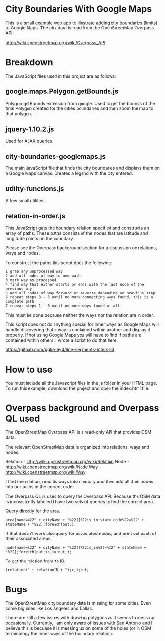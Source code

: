City Boundaries With Google Maps
=======================

This is a small example web app to illustrate adding city boundaries
(limits) to Google Maps. The city data is read from the OpenStreetMap
Overpass API:

http://wiki.openstreetmap.org/wiki/Overpass_API

Breakdown
=======================

The JavaScript files used in this project are as follows:

google.maps.Polygon.getBounds.js 
-----------------------
Polygon getBounds extension from google. Used to get the bounds of the
final Polygon created for the cities boundaries and then zoom the map
to that polygon.

jquery-1.10.2.js
-----------------------
Used for AJAX queries.

city-boundaries-googlemaps.js
-----------------------
The main JavaScript file that finds the city boundaries and  displays 
them on a Google Maps canvas. Creates a legend with the city entered.

utility-functions.js
-----------------------
A few small utilities.

relation-in-order.js
-----------------------
This JavaScript gets the boundary relation specified and constructs an
array of paths. These paths consists of the nodes that are latitude 
and longitude points on the boundary.

Please see the Overpass background section for a discussion on relations,
ways and nodes.

To construct the paths this script does the following:
```
1 grab any unprocessed way
2 add all nodes of way to new path
3 mark way as processed
4 find way that either starts or ends with the last node of the previous way
5 add all nodes of way forward or reverse depending on previous step
6 repeat steps 3 - 5 until no more connecting ways found, this is a complete path
7 repeat steps 1 - 6 until no more ways found at all
```

This must be done because neither the ways nor the relation are in order.

This script does not do anything special for inner ways as Google Maps will
handle discovering that a way is contained within another and display it
properly. If not using Google Maps you will have to find if paths are 
contained within others. I wrote a script to do that here:

https://github.com/pgkelley4/line-segments-intersect

How to use
=======================

You must include all the Javascript files in the js folder in your HTML page.
To run this example, download the project and open the index.html file.

Overpass background and Overpass QL used
=======================

The OpenStreetMap Overpass API is a read-only API that provides OSM data.

The relevant OpenStreetMap data is organized into relations, ways and nodes.

Relation - http://wiki.openstreetmap.org/wiki/Relation
Node - http://wiki.openstreetmap.org/wiki/Node
Way - http://wiki.openstreetmap.org/wiki/Way

I find the relation, read its ways into memory and then add all their nodes 
into our paths in the correct order.

The Overpass QL is used to query the Overpass API. Because the OSM data is 
incosistently labeled I have two sets of queries to find the correct area.

Query directly for the area.
```
area[name=%22" + cityName + "%22][%22is_in:state_code%22=%22" + stateName + "%22];foreach(out;);
```

If that doesn't work also query for associated nodes, and print out each of
their associated areas.
```
node[name=%22" + cityName + "%22][%22is_in%22~%22" + stateName + "%22];foreach(out;is_in;out;);
```
		
To get the relation from its ID.
```
(relation(" + relationID + ");>;);out;
```

Bugs
=======================

The OpenStreetMap city boundary data is missing for some cities. Even some
big ones like Los Angeles and Dallas.

There are still a few issues with drawing polygons as it seems to mess up
occasionally. Currently, I am only aware of issues with San Antonio and I 
believe this is becuase it is messing up on some of the holes (or in OSM
terminology the inner ways of the boundary relation).